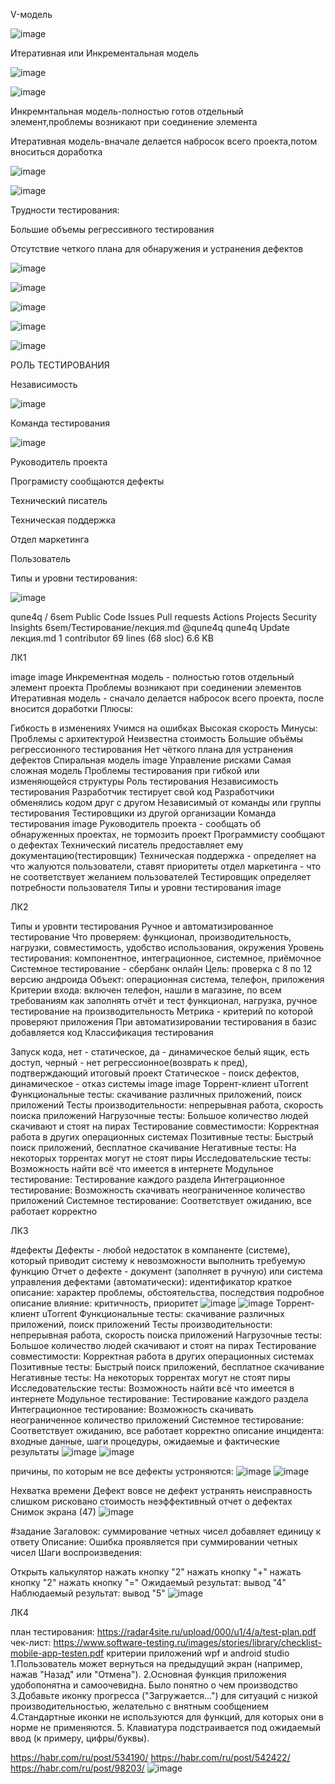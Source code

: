  V-модель

![image](https://user-images.githubusercontent.com/97913101/216894054-e0df0cbb-d017-4c01-a3f8-003c318a2c7c.png)

Итеративная или Инкрементальная модель

![image](https://user-images.githubusercontent.com/97913101/216894108-5d631315-348c-485b-aa47-2e1782e8c728.png)

![image](https://user-images.githubusercontent.com/97913101/216894151-52c6124d-4ffb-4761-8852-ea2c8d336f17.png)

Инкремнтальная модель-полностью готов отдельный элемент,проблемы возникают при соединение элемента

Итеративная модель-вначале делается набросок всего проекта,потом вноситься доработка

![image](https://user-images.githubusercontent.com/97913101/216894194-c7410597-71fb-4cad-bc31-80945bdb8782.png)

![image](https://user-images.githubusercontent.com/97913101/216894243-5ea31176-481e-4edb-919b-17b02ed83fb5.png)

Трудности тестирования:

Большие объемы регрессивного тестирования

Отсутствие четкого плана для обнаружения и устранения дефектов

![image](https://user-images.githubusercontent.com/97913101/216894531-78ddb6eb-01b7-40b4-9bde-f4fa0d690aec.png)

![image](https://user-images.githubusercontent.com/97913101/216894588-9b66170b-3ac3-4740-becb-2ba39b51422e.png)

![image](https://user-images.githubusercontent.com/97913101/216894634-a57674af-bc33-4f4c-87cd-70bf5a30acab.png)

![image](https://user-images.githubusercontent.com/97913101/216894690-f16c604a-20b3-4064-83cc-af9805a47f6e.png)

![image](https://user-images.githubusercontent.com/97913101/216894744-deca8ad0-6030-47f4-b311-fae7324ed57f.png)

РОЛЬ ТЕСТИРОВАНИЯ

Независимость

![image](https://user-images.githubusercontent.com/97913101/216894799-0ab02aed-21a3-4981-9716-2e3d583d4753.png)

Команда тестирования

![image](https://user-images.githubusercontent.com/97913101/216894844-ce766b59-614b-452b-97f7-50c20cc4f40f.png)

Руководитель проекта

Програмисту сообщаются дефекты

Технический писатель

Техническая поддержка

Отдел маркетинга

Пользователь

Типы и уровни тестирования:

![image](https://user-images.githubusercontent.com/97913101/216894906-8d068585-d7ee-4cf0-a502-c39d3eec0c1a.png)

qune4q / 6sem Public Code Issues Pull requests Actions Projects Security Insights 6sem/Тестирование/лекция.md @qune4q qune4q Update лекция.md 1 contributor 69 lines (68 sloc) 6.6 KB

ЛК1 

image image Инкрементная модель - полностью готов отдельный элемент проекта Проблемы возникают при соединении элементов Итеративная модель - сначало делается набросок всего проекта, после вносится доработки Плюсы:

Гибкость в изменениях Учимся на ошибках Высокая скорость Минусы: Проблемы с архитектурой Неизвестна стоимость Большие объёмы регрессионного тестирования Нет чёткого плана для устранения дефектов Спиральная модель image Управление рисками Самая сложная модель Проблемы тестирования при гибкой или изменяющейся структуры Роль тестирования Независимость тестирования Разработчик тестирует свой код Разработчики обменялись кодом друг с другом Независимый от команды или группы тестирования Тестировщики из другой организации Команда тестирования image Руководитель проекта - сообщать об обнаруженных проектах, не тормозить проект Программисту сообщают о дефектах Технический писатель предоставляет ему документацию(тестировщик) Техническая поддержка - определяет на что жалуются пользователи, ставят приоритеты отдел маркетинга - что не соответствует желанием пользователей Тестировщик определяет потребности пользователя Типы и уровни тестирования image

ЛК2

Типы и уровнти тестирования Ручное и автоматизированное тестирование Что проверяем: функционал, производительность, нагрузки, совместимость, удобство использования, окружения Уровень тестирования: компонентное, интеграционное, системное, приёмочное Системное тестирование - сбербанк онлайн Цель: проверка с 8 по 12 версию андроида Объект: операционная система, телефон, приложения Критерии входа: включен телефон, нашли в магазине, по всем требованиям как заполнять отчёт и тест функционал, нагрузка, ручное тестирование на производительность Метрика - критерий по которой проверяют приложения При автоматизировании тестирования в базис добавляется код Классификация тестирования

Запуск кода, нет - статическое, да - динамическое белый ящик, есть доступ, черный - нет регрессионное(возврать к пред), подтверждающий итоговый проект Статическое - поиск дефектов, динамическое - отказ системы image image
Торрент-клиент uTorrent Функциональные тесты: скачивание различных приложений, поиск приложений Тесты производительности: непрерывная работа, скорость поиска приложений Нагрузочные тесты: Большое количество людей скачивают и стоят на пирах Тестирование совместимости: Корректная работа в других операционных системах Позитивные тесты: Быстрый поиск приложений, бесплатное скачивание Негативные тесты: На некоторых торрентах могут не стоят пиры Исследовательские тесты: Возможность найти всё что имеется в интернете Модульное тестирование: Тестирование каждого раздела Интеграционное тестирование: Возможность скачивать неограниченное количество приложений Системное тестирование: Соответствует ожиданию, все работает корректно

ЛК3 

#дефекты Дефекты - любой недостаток в компаненте (системе), который приводит систему к невозможности выполнить требуемую функцию Отчет о дефекте - документ (заполняет в ручную) или система управления дефектами (автоматически): идентификатор краткое описание: характер проблемы, обстоятельства, последствия подробное описание влияние: критичность, приоритет
![image](https://user-images.githubusercontent.com/97913101/217459298-77b70198-ef68-4605-8dcc-1ce47c575119.png)
![image](https://user-images.githubusercontent.com/97913101/217459351-19545a07-cddf-4d96-a61d-baa9d7f04ee4.png)
Торрент-клиент uTorrent
Функциональные тесты: скачивание различных приложений, поиск приложений
Тесты производительности: непрерывная работа, скорость поиска приложений
Нагрузочные тесты: Большое количество людей скачивают и стоят на пирах
Тестирование совместимости: Корректная работа в других операционных системах
Позитивные тесты: Быстрый поиск приложений, бесплатное скачивание
Негативные тесты: На некоторых торрентах могут не стоят пиры
Исследовательские тесты: Возможность найти всё что имеется в интернете
Модульное тестирование: Тестирование каждого раздела
Интеграционное тестирование: Возможность скачивать неограниченное количество приложений
Системное тестирование: Соответствует ожиданию, все работает корректно
описание инцидента: входные данные, шаги процедуры, ожидаемые и фактические результаты
![image](https://user-images.githubusercontent.com/97913101/217459509-cd8458a5-cd75-4bf4-a52e-ce070acb2689.png)
![image](https://user-images.githubusercontent.com/97913101/217459579-ba65491c-ddb6-4ee1-95dd-7eaff91bf174.png)

причины, по которым не все дефекты устроняются:
![image](https://user-images.githubusercontent.com/97913101/217459672-f2930c4e-5cc3-401d-9fb6-7cbbad365586.png)
![image](https://user-images.githubusercontent.com/97913101/217459722-6bd3711c-519f-4bf9-a95f-43c669b11136.png)

Нехватка времени
Дефект вовсе не дефект
устранять неисправность слишком рисковано
стоимость
неэффективный отчет о дефектах Снимок экрана (47)
![image](https://user-images.githubusercontent.com/97913101/217459766-73682575-0030-4a76-8278-79d82b1e7c36.png)

#задание Загаловок: суммирование четных чисел добавляет единицу к ответу Описание: Ошибка проявляется при суммировании четных чисел Шаги воспроизведения:

Открыть калькулятор
нажать кнопку "2"
нажать кнопку "+"
нажать кнопку "2"
нажать кнопку "=" Ожидаемый результат: вывод "4" Наблюдаемый результат: вывод "5"
![image](https://user-images.githubusercontent.com/97913101/222667835-f6b85db6-22a6-404b-94d6-7b260c4199b5.png)

ЛК4
 
план тестирования: https://radar4site.ru/upload/000/u1/4/a/test-plan.pdf 
чек-лист: https://www.software-testing.ru/images/stories/library/checklist-mobile-app-testen.pdf
критерии приложений wpf и android studio
1.Пользователь может вернуться на предыдущий экран (например, нажав "Назад" или "Отмена").
2.Основная функция приложения удобопонятна и самоочевидна. Было понятно о чем производство
3.Добавьте иконку прогресса ("Загружается…") для ситуаций с низкой производительностью, желательно с внятным сообщением
4.Стандартные иконки не используются для функций, для которых они в норме не применяются.
5. Клавиатура подстраивается под ожидаемый ввод (к примеру, цифры/буквы). 

https://habr.com/ru/post/534190/
https://habr.com/ru/post/542422/
https://habr.com/ru/post/98203/
![image](https://user-images.githubusercontent.com/97913101/222684326-0097737d-ea11-4eaf-bede-27e123096adb.png)
